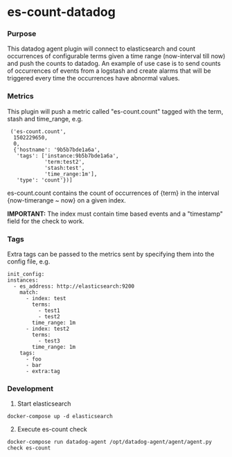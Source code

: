 es-count-datadog
================

### Purpose
This datadog agent plugin will connect to elasticsearch and count occurrences of configurable terms given a time range (now-interval till now) and push the counts to datadog.
An example of use case is to send counts of occurrences of events from a logstash and create alarms that will be triggered every time the occurrences have abnormal values.

### Metrics
This plugin will push a metric called "es-count.count" tagged with the term, stash and time_range, e.g.

```
 ('es-count.count',
  1502229650,
  0,
  {'hostname': '9b5b7bde1a6a',
   'tags': ['instance:9b5b7bde1a6a',
            'term:test2',
            'stash:test',
            'time_range:1m'],
   'type': 'count'})]
```

es-count.count contains the count of occurrences of {term} in the interval {now-timerange ~ now} on a given index.

**IMPORTANT:** The index must contain time based events and a "timestamp" field for the check to work.

### Tags

Extra tags can be passed to the metrics sent by specifying them into the config file, e.g.

```
init_config:
instances:
  - es_address: http://elasticsearch:9200
    match:
      - index: test
        terms:
          - test1
          - test2
        time_range: 1m
      - index: test2
        terms:
          - test3
        time_range: 1m
    tags:
      - foo
      - bar
      - extra:tag
```

### Development

1. Start elasticsearch
```
docker-compose up -d elasticsearch
```
2. Execute es-count check
```
docker-compose run datadog-agent /opt/datadog-agent/agent/agent.py check es-count
```
